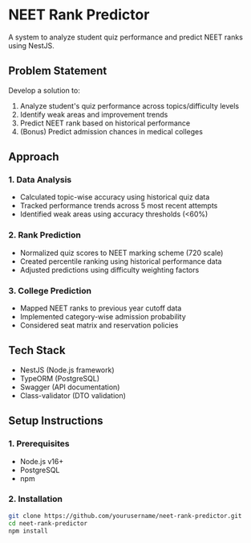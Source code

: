 # NEET Rank Predictor

A system to analyze student quiz performance and predict NEET ranks using NestJS.

## Problem Statement
Develop a solution to:
1. Analyze student's quiz performance across topics/difficulty levels
2. Identify weak areas and improvement trends
3. Predict NEET rank based on historical performance
4. (Bonus) Predict admission chances in medical colleges

## Approach

### 1. Data Analysis
- Calculated topic-wise accuracy using historical quiz data
- Tracked performance trends across 5 most recent attempts
- Identified weak areas using accuracy thresholds (<60%)

### 2. Rank Prediction
- Normalized quiz scores to NEET marking scheme (720 scale)
- Created percentile ranking using historical performance data
- Adjusted predictions using difficulty weighting factors

### 3. College Prediction
- Mapped NEET ranks to previous year cutoff data
- Implemented category-wise admission probability
- Considered seat matrix and reservation policies

## Tech Stack
- NestJS (Node.js framework)
- TypeORM (PostgreSQL)
- Swagger (API documentation)
- Class-validator (DTO validation)

## Setup Instructions

### 1. Prerequisites
- Node.js v16+
- PostgreSQL
- npm

### 2. Installation
```bash
git clone https://github.com/yourusername/neet-rank-predictor.git
cd neet-rank-predictor
npm install
